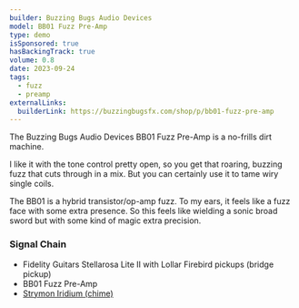 ```yaml
---
builder: Buzzing Bugs Audio Devices
model: BB01 Fuzz Pre-Amp
type: demo
isSponsored: true
hasBackingTrack: true
volume: 0.8
date: 2023-09-24
tags:
  - fuzz
  - preamp
externalLinks:
  builderLink: https://buzzingbugsfx.com/shop/p/bb01-fuzz-pre-amp
---
```


The Buzzing Bugs Audio Devices BB01 Fuzz Pre-Amp is a no-frills dirt machine.

I like it with the tone control pretty open, so you get that roaring, buzzing fuzz that cuts through in a mix. But you can certainly use it to tame wiry single coils.

The BB01 is a hybrid transistor/op-amp fuzz. To my ears, it feels like a fuzz face with some extra presence. So this feels like wielding a sonic broad sword but with some kind of magic extra precision.

### Signal Chain

- Fidelity Guitars Stellarosa Lite II with Lollar Firebird pickups (bridge pickup)
- BB01 Fuzz Pre-Amp
- [Strymon Iridium (chime)](/demos/strymon-iridium)
